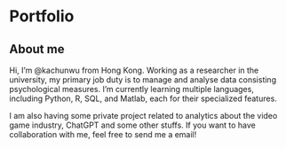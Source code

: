 # Portfolio

## About me
Hi, I’m @kachunwu from Hong Kong. Working as a researcher in the university, my primary job duty is to manage and analyse data consisting psychological measures. I’m currently learning multiple languages, including Python, R, SQL, and Matlab, each for their specialized features.

I am also having some private project related to analytics about the video game industry, ChatGPT and some other stuffs. If you want to have collaboration with me, feel free to send me a email!

<!---
kachunwu/kachunwu is a ✨ special ✨ repository because its `README.md` (this file) appears on your GitHub profile.
You can click the Preview link to take a look at your changes.
--->
